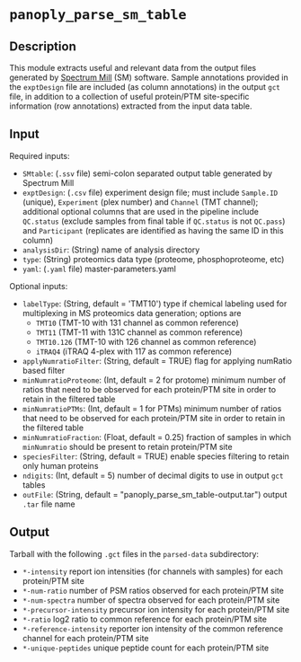 # ```panoply_parse_sm_table```

## Description

This module extracts useful and relevant data from the output files generated by [Spectrum Mill](https://www.agilent.com/en/products/software-informatics/masshunter-suite/masshunter-for-life-science-research/spectrum-mill) (SM) software. Sample annotations provided in the `exptDesign` file are included (as column annotations) in the output `gct` file, in addition to a collection of useful protein/PTM site-specific information (row annotations) extracted from the input data table.

## Input

Required inputs:

* ```SMtable```: (`.ssv` file) semi-colon separated output table generated by Spectrum Mill
* ```exptDesign```: (`.csv` file) experiment design file; must include `Sample.ID` (unique), `Experiment` (plex number) and `Channel` (TMT channel); additional optional columns that are used in the pipeline include `QC.status` (exclude samples from final table if `QC.status` is not `QC.pass`) and `Participant` (replicates are identified as having the same ID in this column)
* ```analysisDir```: (String) name of analysis directory
* ```type```: (String) proteomics data type (proteome, phosphoproteome, etc)
* ```yaml```: (`.yaml` file) master-parameters.yaml

Optional inputs:

* ```labelType```: (String, default = 'TMT10') type if chemical labeling used for multiplexing in MS proteomics data generation; options are
  - `TMT10` (TMT-10 with 131 channel as common reference)
  - `TMT11` (TMT-11 with 131C channel as common reference) 
  - `TMT10.126` (TMT-10 with 126 channel as common reference)
  - `iTRAQ4` (iTRAQ 4-plex with 117 as common reference)
* ```applyNumratioFilter```: (String, default = TRUE) flag for applying numRatio based filter
* ```minNumratioProteome```: (Int, default = 2 for protome) minimum number of ratios that need to be observed for each protein/PTM site in order to retain in the filtered table
* ```minNumratioPTMs```: (Int, default = 1 for PTMs) minimum number of ratios that need to be observed for each protein/PTM site in order to retain in the filtered table
* ```minNumratioFraction```: (Float, default = 0.25) fraction of samples in which `minNumratio` should be present to retain protein/PTM site
* ```speciesFilter```: (String, default = TRUE) enable species filtering to retain only human proteins
* ```ndigits```: (Int, default = 5) number of decimal digits to use in output `gct` tables
* ```outFile```: (String, default = "panoply_parse_sm_table-output.tar") output `.tar` file name

## Output

Tarball with the following `.gct` files in the `parsed-data` subdirectory:

* `*-intensity` report ion intensities (for channels with samples) for each protein/PTM site
* `*-num-ratio` number of PSM ratios observed for each protein/PTM site
* `*-num-spectra` number of spectra observed for each protein/PTM site
* `*-precursor-intensity` precursor ion intensity for each protein/PTM site
* `*-ratio` log2 ratio to common reference for each protein/PTM site
* `*-reference-intensity` reporter ion intensity of the common reference channel for each protein/PTM site
* `*-unique-peptides` unique peptide count for each protein/PTM site
